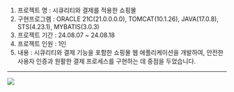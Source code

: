 1. 프로젝트 명 : 시큐리티와 결제를 적용한 쇼핑몰<br>
2. 구현프로그램 : ORACLE 21C(21.0.0.0.0), TOMCAT(10.1.26), JAVA(17.0.8), STS(4.23.1), MYBATIS(3.0.3)<br>
3. 프로젝트 기간 : 24.08.07 ~ 24.08.18<br>
4. 프로젝트 인원 : 1인<br>
5. 내용 : 시큐리티와 결제 기능을 포함한 쇼핑몰 웹 애플리케이션을 개발하여, 안전한 사용자 인증과 원활한 결제 프로세스를 구현하는 데 중점을 두었습니다.

---

<img src="https://cafeptthumb-phinf.pstatic.net/MjAyNDA4MjBfMTE0/MDAxNzI0MTQ1MTA5NDAz.yxcTDLNu-Yn3K_Cp3xZR0VHc_gFCBh2IlHBjDGQEmQEg.2DgpiwdpKlp03pVU_lXd-zXk2jFzjKgjYebEYlz32WYg.PNG/%EB%A9%94%EC%9D%B8.png?type=w1600">
